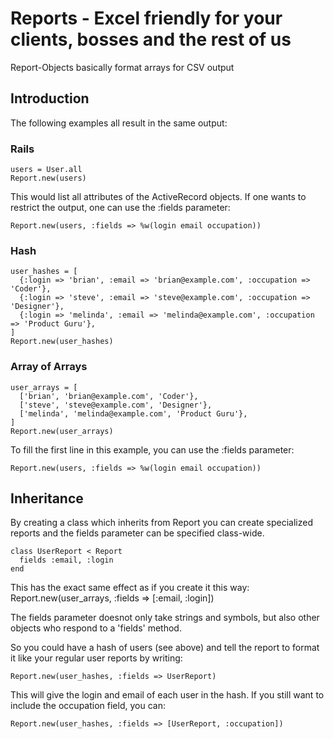 Reports - Excel friendly for your clients, bosses and the rest of us
============================

Report-Objects basically format arrays for CSV output

Introduction
------------

The following examples all result in the same output:

### Rails

    users = User.all
    Report.new(users)

This would list all attributes of the ActiveRecord objects.
If one wants to restrict the output, one can use the :fields parameter:

    Report.new(users, :fields => %w(login email occupation))

### Hash

    user_hashes = [
      {:login => 'brian', :email => 'brian@example.com', :occupation => 'Coder'},
      {:login => 'steve', :email => 'steve@example.com', :occupation => 'Designer'},
      {:login => 'melinda', :email => 'melinda@example.com', :occupation => 'Product Guru'},
    ]
    Report.new(user_hashes)

### Array of Arrays

    user_arrays = [
      ['brian', 'brian@example.com', 'Coder'},
      ['steve', 'steve@example.com', 'Designer'},
      ['melinda', 'melinda@example.com', 'Product Guru'},
    ]
    Report.new(user_arrays)

To fill the first line in this example, you can use the :fields parameter:

    Report.new(users, :fields => %w(login email occupation))

Inheritance
-----------

By creating a class which inherits from Report you can create specialized
reports and the fields parameter can be specified class-wide.

    class UserReport < Report
      fields :email, :login
    end

This has the exact same effect as if you create it this way:
  Report.new(user_arrays, :fields => [:email, :login])

The fields parameter doesnot only take strings and symbols, but also other
objects who respond to a 'fields' method.

So you could have a hash of users (see above) and tell the report to format
it like your regular user reports by writing:

    Report.new(user_hashes, :fields => UserReport)

This will give the login and email of each user in the hash. If you still
want to include the occupation field, you can:

    Report.new(user_hashes, :fields => [UserReport, :occupation])

